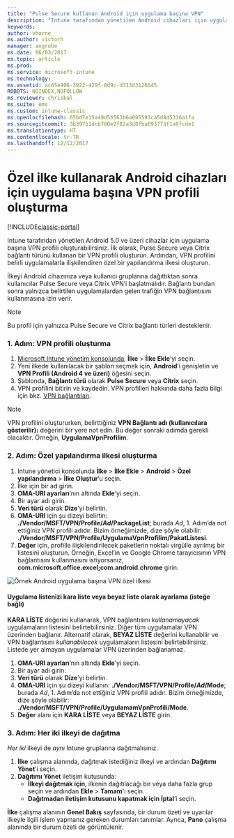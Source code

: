 ```yaml
---
title: "Pulse Secure kullanan Android için uygulama başına VPN"
description: "Intune tarafından yönetilen Android cihazları için uygulama başına VPN profili oluşturabilirsiniz."
keywords: 
author: vhorne
ms.author: victorh
manager: angrobe
ms.date: 06/03/2017
ms.topic: article
ms.prod: 
ms.service: microsoft-intune
ms.technology: 
ms.assetid: ac65e906-3922-429f-8d9c-d313d3126645
ROBOTS: NOINDEX,NOFOLLOW
ms.reviewer: chrisbal
ms.suite: ems
ms.custom: intune-classic
ms.openlocfilehash: 65bd7e15a49d5b563b6a095593ca5d8d5316a1fa
ms.sourcegitcommit: 3b397b1dcb780e2f82a3d8fba693773f1a9fcde1
ms.translationtype: HT
ms.contentlocale: tr-TR
ms.lasthandoff: 12/12/2017
---
```

# <a name="use-a-custom-policy-to-create-a-per-app-vpn-profile-for-android-devices"></a>Özel ilke kullanarak Android cihazları için uygulama başına VPN profili oluşturma

[!INCLUDE[classic-portal](../includes/classic-portal.md)]

Intune tarafından yönetilen Android 5.0 ve üzeri cihazlar için uygulama başına VPN profili oluşturabilirsiniz. İlk olarak, Pulse Secure veya Citrix bağlantı türünü kullanan bir VPN profili oluşturun. Ardından, VPN profilini belirli uygulamalarla ilişkilendiren özel bir yapılandırma ilkesi oluşturun. 

İlkeyi Android cihazınıza veya kullanıcı gruplarına dağıttıktan sonra kullanıcılar Pulse Secure veya Citrix VPN’i başlatmalıdır. Bağlantı bundan sonra yalnızca belirtilen uygulamalardan gelen trafiğin VPN bağlantısını kullanmasına izin verir.

> [!NOTE]
>
> Bu profil için yalnızca Pulse Secure ve Citrix bağlantı türleri desteklenir.


### <a name="step-1-create-a-vpn-profile"></a>1. Adım: VPN profili oluşturma

1. [Microsoft Intune yönetim konsolunda](https://manage.microsoft.com), **İlke** > **İlke Ekle**’yi seçin.
2. Yeni ilkede kullanılacak bir şablon seçmek için, **Android**’i genişletin ve **VPN Profili (Android 4 ve üzeri)** öğesini seçin.
3. Şablonda, **Bağlantı türü** olarak **Pulse Secure** veya **Citrix** seçin.
4. VPN profilini bitirin ve kaydedin. VPN profilleri hakkında daha fazla bilgi için bkz. [VPN bağlantıları](../deploy-use/vpn-connections-in-microsoft-intune.md).

> [!NOTE]
>
> VPN profilini oluştururken, belirttiğiniz **VPN Bağlantı adı (kullanıcılara gösterilir):** değerini bir yere not edin. Bu değer sonraki adımda gerekli olacaktır. Örneğin, **UygulamaVpnProfilim**.

### <a name="step-2-create-a-custom-configuration-policy"></a>2. Adım: Özel yapılandırma ilkesi oluşturma

   1. Intune yönetici konsolunda **İlke** > **İlke Ekle** > **Android** > **Özel yapılandırma** > **İlke Oluştur**’u seçin.
   2. İlke için bir ad girin.
   3. **OMA-URI ayarları**’nın altında **Ekle**’yi seçin.
   4. Bir ayar adı girin.
   5. **Veri türü** olarak **Dize**’yi belirtin.
   6. **OMA-URI** için şu dizeyi belirtin: **./Vendor/MSFT/VPN/Profile/*Ad*/PackageList**; burada *Ad*, 1. Adım’da not ettiğiniz VPN profili adıdır. Bizim örneğimizde, dize şöyle olabilir: **./Vendor/MSFT/VPN/Profile/UygulamaVpnProfilim/PakatListesi**.
   7.   **Değer** için, profille ilişkilendirilecek paketlerin noktalı virgülle ayrılmış bir listesini oluşturun. Örneğin, Excel’in ve Google Chrome tarayıcısının VPN bağlantısını kullanmasını istiyorsanız, **com.microsoft.office.excel;com.android.chrome** girin.

![Örnek Android uygulama başına VPN özel ilkesi](./media/android_per_app_vpn_oma_uri.png)

#### <a name="set-your-app-list-to-blacklist-or-whitelist-optional"></a>Uygulama listenizi kara liste veya beyaz liste olarak ayarlama (isteğe bağlı)
  **KARA LİSTE** değerini kullanarak, VPN bağlantısını *kullanamayacak* uygulamaların listesini belirtebilirsiniz. Diğer tüm uygulamalar VPN üzerinden bağlanır.
Alternatif olarak, **BEYAZ LİSTE** değerini kullanabilir ve VPN bağlantısını *kullanabilecek* uygulamaların listesini belirtebilirsiniz. Listede yer almayan uygulamalar VPN üzerinden bağlanamaz.
  1.    **OMA-URI ayarları**’nın altında **Ekle**’yi seçin.
  2.    Bir ayar adı girin.
  3.    **Veri türü** olarak **Dize**’yi belirtin.
  4.    **OMA-URI** için şu dizeyi kullanın: **./Vendor/MSFT/VPN/Profile/*Ad*/Mode**; burada *Ad*, 1. Adım’da not ettiğiniz VPN profili adıdır. Bizim örneğimizde, dize şöyle olabilir: **./Vendor/MSFT/VPN/Profile/UygulamamVpnProfili/Mode**.
  5.    **Değer** alanı için **KARA LİSTE** veya **BEYAZ LİSTE** girin.



### <a name="step-3-deploy-both-policies"></a>3. Adım: Her iki ilkeyi de dağıtma

*Her iki* ilkeyi de *aynı* Intune gruplarına dağıtmalısınız.

1.  **İlke** çalışma alanında, dağıtmak istediğiniz ilkeyi ve ardından **Dağıtımı Yönet**’i seçin.
2.  **Dağıtımı Yönet** iletişim kutusunda:
    -   **İlkeyi dağıtmak için**, ilkenin dağıtılacağı bir veya daha fazla grup seçin ve ardından **Ekle** > **Tamam**'ı seçin.
    -   **Dağıtmadan iletişim kutusunu kapatmak için** **İptal**’i seçin.

**İlke** çalışma alanının **Genel Bakış** sayfasında, bir durum özeti ve uyarılar ilkeyle ilgili işlem yapmanız gereken durumları tanımlar. Ayrıca, **Pano** çalışma alanında bir durum özeti de görüntülenir.
